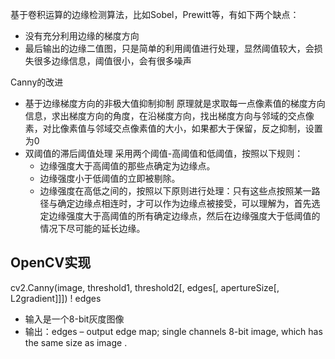 基于卷积运算的边缘检测算法，比如Sobel，Prewitt等，有如下两个缺点：
- 没有充分利用边缘的梯度方向
- 最后输出的边缘二值图，只是简单的利用阈值进行处理，显然阈值较大，会损失很多边缘信息，阈值很小，会有很多噪声

Canny的改进
- 基于边缘梯度方向的非极大值抑制抑制
原理就是求取每一点像素值的梯度方向信息，求出梯度方向的角度，在沿梯度方向，找出梯度方向与邻域的交点像素，对比像素值与邻域交点像素值的大小，如果都大于保留，反之抑制，设置为0
- 双阈值的滞后阈值处理
采用两个阈值-高阈值和低阈值，按照以下规则：
    - 边缘强度大于高阈值的那些点确定为边缘点。
    - 边缘强度小于低阈值的立即被剔除。
    - 边缘强度在高低之间的，按照以下原则进行处理：只有这些点按照某一路径与确定边缘点相连时，才可以作为边缘点被接受，可以理解为，首先选定边缘强度大于高阈值的所有确定边缘点，然后在边缘强度大于低阈值的情况下尽可能的延长边缘。

## OpenCV实现
cv2.Canny(image, threshold1, threshold2[, edges[, apertureSize[, L2gradient]]]) ! edges
- 输入是一个8-bit灰度图像
- 输出：edges – output edge map; single channels 8-bit image, which has the same size as image .

